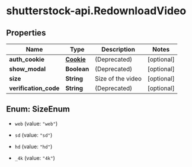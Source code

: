 # shutterstock-api.RedownloadVideo

## Properties
Name | Type | Description | Notes
------------ | ------------- | ------------- | -------------
**auth_cookie** | [**Cookie**](Cookie.md) | (Deprecated) | [optional] 
**show_modal** | **Boolean** | (Deprecated) | [optional] 
**size** | **String** | Size of the video | [optional] 
**verification_code** | **String** | (Deprecated) | [optional] 


<a name="SizeEnum"></a>
## Enum: SizeEnum


* `web` (value: `"web"`)

* `sd` (value: `"sd"`)

* `hd` (value: `"hd"`)

* `_4k` (value: `"4k"`)




